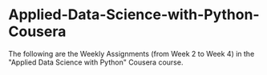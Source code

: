 # Applied-Data-Science-with-Python-Cousera

The following are the Weekly Assignments (from Week 2 to Week 4) in the "Applied Data Science with Python" Cousera course.
